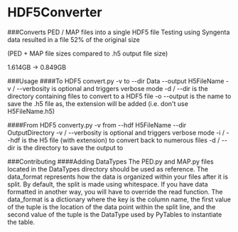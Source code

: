 # HDF5Converter
###Converts PED / MAP files into a single HDF5 file
Testing using Syngenta data resulted in a file 52% of the original size 

(PED + MAP file sizes compared to .h5 output file size)

1.614GB -> 0.849GB


###Usage
####To HDF5
convert.py -v to --dir Data --output H5FileName
-v / --verbosity is optional and triggers verbose mode
-d / --dir is the directory containing files to convert to a HDF5 file
-o --output is the name to save the .h5 file as, the extension will be added (i.e. don't use H5FileName.h5)

####From HDF5
converty.py -v from --hdf H5FileName --dir OutputDirectory
-v / --verbosity is optional and triggers verbose mode
-i / --hdf is the H5 file (with extension) to convert back to numerous files
-d / --dir is the directory to save the output to


###Contributing
####Adding DataTypes
The PED.py and MAP.py files located in the DataTypes directory should be used as reference.
The data_format represents how the data is organized within your files after it is split. By default, the split is made using whitespace. If you have data formatted in another way, you will have to override the read function. The data_format is a dictionary where the key is the column name, the first value of the tuple is the location of the data point within the split line, and the second value of the tuple is the DataType used by PyTables to instantiate the table. 
